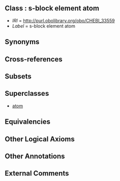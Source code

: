 
## Class : s-block element atom

 * *IRI* = http://purl.obolibrary.org/obo/CHEBI_33559
 * *Label* = s-block element atom

## Synonyms


## Cross-references


## Subsets


## Superclasses

 * [atom](../../CHEBI/50/CHEBI_33250.md)

## Equivalencies


## Other Logical Axioms


## Other Annotations


## External Comments

